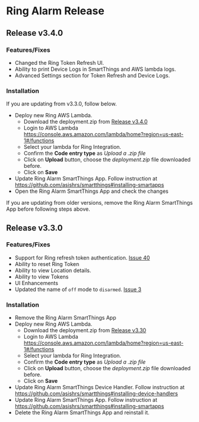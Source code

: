# Ring Alarm Release

## Release v3.4.0

### Features/Fixes

- Changed the Ring Token Refresh UI.
- Ability to print Device Logs in SmartThings and AWS lambda logs.
- Advanced Settings section for Token Refresh and Device Logs.

### Installation

If you are updating from v3.3.0, follow below.
- Deploy new Ring AWS Lambda.
  - Download the deployment.zip from [Release v3.4.0](https://github.com/asishrs/smartthings-ringalarmv2/releases/tag/v3.4.0)
  - Login to AWS Lambda https://console.aws.amazon.com/lambda/home?region=us-east-1#/functions 
  - Select your lambda for Ring Integration.
  - Confirm the **Code entry type** as _Upload a .zip file_
  - Click on **Upload** button, choose the _deployment.zip_ file downloaded before.
  - Click on **Save** 
- Update Ring Alarm SmartThings App. Follow instruction at https://github.com/asishrs/smartthings#installing-smartapps
- Open the Ring Alarm SmartThings App and check the changes

If you are updating from older versions, remove the Ring Alarm SmartThings App before following steps above.


## Release v3.3.0

### Features/Fixes

- Support for Ring refresh token authentication. [Issue 40](https://github.com/asishrs/smartthings-ringalarmv2/issues/40)
- Ability to reset Ring Token
- Ability to view Location details.
- Ability to view Tokens
- UI Enhancements 
- Updated the name of `off` mode to `disarmed`. [Issue 3](https://github.com/asishrs/smartthings-ringalarmv2/issues/3)

### Installation

- Remove the Ring Alarm SmartThings App
- Deploy new Ring AWS Lambda.
  - Download the deployment.zip from [Release v3.30](https://github.com/asishrs/smartthings-ringalarmv2/releases/tag/v3.3.0)
  - Login to AWS Lambda https://console.aws.amazon.com/lambda/home?region=us-east-1#/functions 
  - Select your lambda for Ring Integration.
  - Confirm the **Code entry type** as _Upload a .zip file_
  - Click on **Upload** button, choose the _deployment.zip_ file downloaded before.
  - Click on **Save** 
- Update Ring Alarm SmartThings Device Handler. Follow instruction at https://github.com/asishrs/smartthings#installing-device-handlers
- Update Ring Alarm SmartThings App. Follow instruction at https://github.com/asishrs/smartthings#installing-smartapps
- Delete the Ring Alarm SmartThings App and reinstall it. 